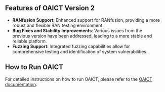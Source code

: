 ## Features of OAICT Version 2

- **RANfusion Support**: Enhanced support for RANfusion, providing a more robust and flexible RAN testing environment.
- **Bug Fixes and Stability Improvements**: Various issues from the previous version have been addressed, leading to a more stable and reliable platform.
- **Fuzzing Support**: Integrated fuzzing capabilities allow for comprehensive testing and identification of system vulnerabilities.

## How to Run OAICT

For detailed instructions on how to run OAICT, please refer to the [OAICT documentation](https://openaicellular.github.io/oaic/oaic_t.html).


